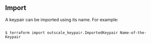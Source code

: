 ## Import

A keypair can be imported using its name. For example:

```

$ terraform import outscale_keypair.ImportedKeypair Name-of-the-Keypair

```